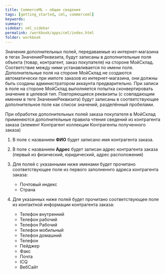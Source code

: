 ```yaml
---
title: CommerceML — общие сведения
tags: [getting_started, cml, commerceml]
keywords:
summary:
sidebar: cml_sidebar
permalink: /workbook/apps/cml/index.html
folder: workbook
---
```


Значения дополнительных полей, передаваемые из интернет-магазина в тегах ЗначениеРеквизита, 
будут записаны в дополнительные поля объекта (товар, контрагент, заказ покупателя) на стороне МойСклад. 
Соответствие между ними устанавливается по имени поля. 
Дополнительные поля на стороне МойСклад не создаются автоматически при импоте заказов из интернет-магазина, 
они должны быть созданы администратором аккаунта предварительно. 
При записи в поле на стороне МойСклад выполняется попытка сконвертировать значение в целевой тип. 
Повторяющиеся реквизиты (с совпадающим именем в теге ЗначениеРеквизита) будут записаны в соответствующее дополнительное поле как список значений, разделённый пробелами.

При обработке дополнительных полей заказа покупателя в МойСклад 
применяются дополнительные правила чтения сведений из контрагента заказа 
(элемент Контрагент коллекции Контрагенты полученного заказа)

1. В поле с названием **ФИО** будет записано имя контрагента заказа.
1. В поле с названием **Адрес** будет записан адрес контрагента заказа (первый из физический, юридический, адрес расположения)
1. Для полей с указанными ниже именами будет прочитано соответствующее поле из первого заполненнго адреса контрагента заказа:

   + Почтовый индекс
   + Страна

1. Для указанных ниже полей будет прочитано соответствующее поле из контактной информации контрагента заказа:

   + Телефон внутренний
   + Телефон рабочий
   + Телефон Рабочий
   + Телефон мобильный
   + Телефон домашний
   + Телефон
   + Пейджер
   + Факс
   + Почта
   + ICQ
   + ВебСайт